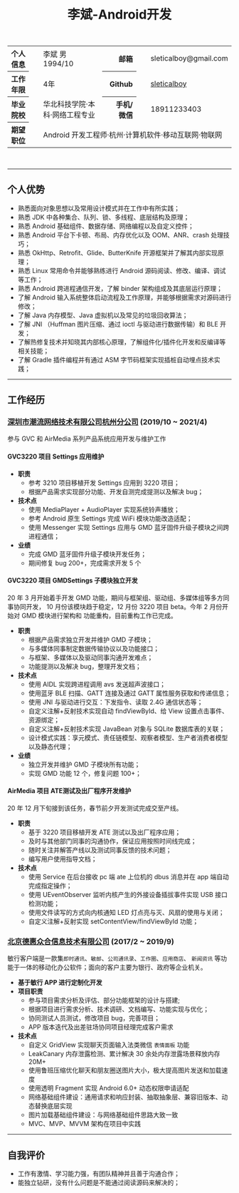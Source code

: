 # <center>李斌-Android开发</center>
</br>
<table>
    <tr align="right">
        <th>个人信息</th>
        <td align="left" style="padding-left: 2em">李斌 男 1994/10</td>
        <th>邮箱</th>
        <td align="left" style="padding-left: 2em">sleticalboy@gmail.com</td>
    </tr>
    <tr align="right">
        <th>工作年限</th>
        <td align="left" style="padding-left: 2em">4年</td>
        <th>Github</th>
        <td align="left" style="padding-left: 2em">
            <a href="https://www.github.com/sleticalboy" target="_blank">sleticalboy</a>
        </td>
    </tr>
    <tr align="right">
        <th>毕业院校</th>
        <td align="left" style="padding-left: 2em">华北科技学院·本科·网络工程专业</td>
        <th>&nbsp;&nbsp;手机/微信</th>
        <td align="left" style="padding-left: 2em">18911233403</td>
    </tr>
    <tr align="right">
        <th>期望职位</th>
        <td align="left" style="padding-left: 2em" colspan="3">
        Android 开发工程师·杭州·计算机软件·移动互联网·物联网
        </td>
    </tr>
</table>
</br>

---

## 个人优势

- 熟悉面向对象思想以及常用设计模式并在工作中有所实践；
- 熟悉 JDK 中各种集合、队列、锁、多线程、底层结构及原理；
- 熟悉 Android 基础组件、数据存储、网络编程以及自定义控件；
- 熟悉 Android 平台下卡顿、布局、内存优化以及 OOM、ANR、crash 处理技巧；
- 熟悉 OkHttp、Retrofit、Glide、ButterKnife 开源框架并了解其内部实现原理；
- 熟悉 Linux 常用命令并能够熟练进行 Android 源码阅读、修改、编译、调试等工作；
- 熟悉 Android 跨进程通信开发，了解 binder 架构组成及其底层运行原理；
- 了解 Android 输入系统整体启动流程及工作原理，并能够根据需求对源码进行修改；
- 了解 Java 内存模型、Java 虚拟机以及常见的垃圾回收算法；
- 了解 JNI （Huffman 图片压缩、通过 ioctl 与驱动进行数据传输）和 BLE 开发；
- 了解热修复技术并知晓其内部核心原理，了解组件化/插件化开发和反编译等相关技能；
- 了解 Gradle 插件编程并有通过 ASM 字节码框架实现插桩自动埋点技术实践；

---

## 工作经历

### [深圳市潮流网络技术有限公司杭州分公司][3] (2019/10 ~ 2021/4)

参与 GVC 和 AirMedia 系列产品系统应用开发与维护工作

#### GVC3220 项目 Settings 应用维护

- **职责**
  - 参考 3210 项目移植开发 Settings 应用到 3220 项目；
  - 根据产品需求实现部分功能、开发自测完成提测以及解决 bug；
- **技术点**
  - 使用 MediaPlayer + AudioPlayer 实现系统铃声播放；
  - 参考 Android 原生 Settings 完成 WiFi 模块功能改造适配；
  - 使用 Messenger 实现 Settings 应用与 GMD 蓝牙固件升级子模块之间跨进程通信；
- **业绩**
  - 完成 GMD 蓝牙固件升级子模块开发任务；
  - 期间修复 bug 200+，完成需求开发 5 个

#### GVC3220 项目 GMDSettings 子模块独立开发

20 年 3 月开始着手开发 GMD 功能，期间与框架组、驱动组、多媒体组等多方同事协同开发，
10 月份该模块趋于稳定，12 月份 3220 项目 beta。今年 2 月份开始对 GMD 模块进行架构和
功能重构，目前重构工作已完成。

- **职责**
  - 根据产品需求独立开发并维护 GMD 子模块；
  - 与多媒体同事制定数据传输协议以及功能接口；
  - 与框架、多媒体以及驱动同事沟通开发难点；
  - 功能提测以及解决 bug，整理开发文档；
- **技术点**
  - 使用 AIDL 实现跨进程调用 avs 发送超声波接口；
  - 使用蓝牙 BLE 扫描、GATT 连接及通过 GATT 属性服务获取和传递信息；
  - 使用 JNI 与驱动进行交互：下发指令、读取 2.4G 通信状态等；
  - 自定义注解+反射技术实现自动 findViewById、给 View 设置点击事件、资源绑定；
  - 自定义注解+反射技术实现 JavaBean 对象与 SQLite 数据库表的关联；
  - 设计模式实践：享元模式、责任链模型、观察者模型、生产者消费者模型以及静态代理；
- **业绩**
  - 独立开发并维护 GMD 子模块所有功能；
  - 实现 GMD 功能 12 个，修复问题 100+；

#### AirMedia 项目 ATE测试及出厂程序开发维护

20 年 12 月下旬接到该任务，春节前夕开发测试完成交至产线。

- **职责**
  - 基于 3220 项目移植开发 ATE 测试以及出厂程序应用；
  - 及时与其他部门同事的沟通协作，保证应用按照时间线完成；
  - 随时关注并解答产线以及测试同事反馈的技术问题；
  - 编写用户使用指导文档；
- **技术点**
  - 使用 Service 在后台接收 pc 端 ate 上位机的 dbus 消息并在 app 端自动完成指定操作；
  - 使用 UEventObserver 监听内核产生的外接设备插拔事件实现 USB 接口检测功能；
  - 使用文件读写的方式向内核通知 LED 灯点亮与灭、风扇的使用与关闭；
  - 自定义注解+反射实现 setContentView/findViewById 功能；

### [北京德惠众合信息技术有限公司][2] (2017/2 ~ 2019/9)

敏行客户端是一款集`即时通讯`、`敏邮`、`公司通讯录`、`工作圈`、`应用商店`、 `新闻资讯`
等功能于一体的移动化办公软件；面向的客户主要为银行、政府等企业机关。

- **基于敏行 APP 进行定制化开发**
- **项目职责**
  - 参与项目需求分析及评估、部分功能框架的设计与搭建;
  - 根据项目进行需求分析、技术调研、文档编写、功能实现与优化；
  - 协同测试人员测试，修改项目 bug，完善项目；
  - APP 版本迭代及出差驻场协同项目经理完成客户需求
- **技术点**
  - 自定义 GridView 实现聊天页面输入法类微信 `表情面板` 功能
  - LeakCanary 内存泄露检测、累计解决 30 余处内存泄露场景释放内存 20M+
  - 使用鲁班压缩优化聊天和朋友圈送图片大小，极大提高图片发送和加载速度
  - 使用透明 Fragment 实现 Android 6.0+ 动态权限申请适配
  - 网络基础组件建设：通用请求和响应封装、抽取抽象层、兼容旧版本、动态替换底层实现
  - 图片加载基础组件建设：与网络基础组件思路大致一致
  - MVC、MVP、MVVM 架构在项目中实践

---

## 自我评价

- 工作有激情、学习能力强，有团队精神并且善于沟通合作；
- 能独立钻研，没有什么问题是不能通过阅读源码来解决的；

[1]: https://github.com/sleticalboy
[2]: https://www.minxing365.com/web/
[3]: http://www.grandstream.cn/

